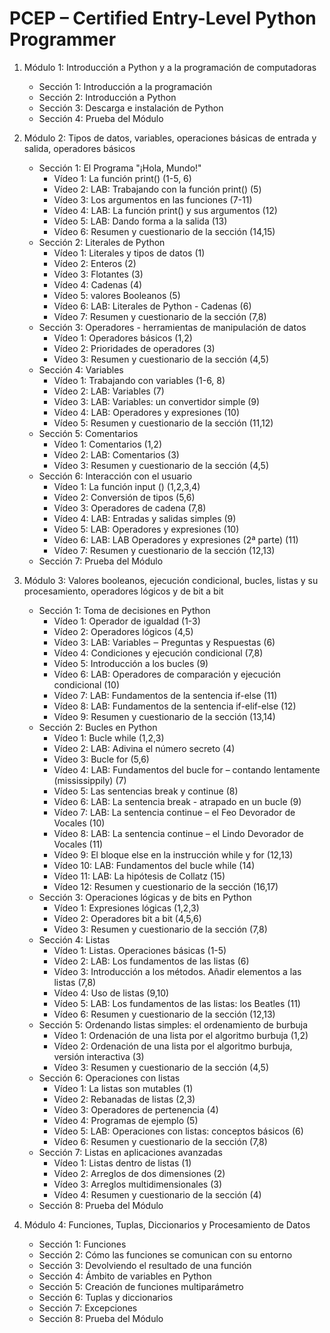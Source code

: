 # PCEP – Certified Entry-Level Python Programmer


1. Módulo 1: Introducción a Python y a la programación de computadoras
    * Sección 1: Introducción a la programación
    * Sección 2: Introducción a Python
    * Sección 3: Descarga e instalación de Python
    * Sección 4: Prueba del Módulo

2. Módulo 2: Tipos de datos, variables, operaciones básicas de entrada y salida, operadores básicos 
    * Sección 1: El Programa "¡Hola, Mundo!"
        * Vídeo 1: La función print() (1-5, 6)
        * Vídeo 2: LAB: Trabajando con la función print() (5) 
        * Vídeo 3: Los argumentos en las funciones (7-11)
        * Vídeo 4: LAB: La función print() y sus argumentos (12)
        * Vídeo 5: LAB: Dando forma a la salida (13)
        * Vídeo 6: Resumen y cuestionario de la sección (14,15)
    * Sección 2: Literales de Python
        * Vídeo 1: Literales y tipos de datos (1)
        * Vídeo 2: Enteros (2)
        * Vídeo 3: Flotantes (3)
        * Vídeo 4: Cadenas (4)
        * Vídeo 5: valores Booleanos (5) 
        * Vídeo 6: LAB: Literales de Python - Cadenas (6)
        * Vídeo 7: Resumen y cuestionario de la sección (7,8)
    * Sección 3: Operadores - herramientas de manipulación de datos
        * Vídeo 1: Operadores básicos (1,2)
        * Vídeo 2: Prioridades de operadores (3)
        * Vídeo 3: Resumen y cuestionario de la sección (4,5)
    * Sección 4: Variables
        * Vídeo 1: Trabajando con variables (1-6, 8)
        * Vídeo 2: LAB: Variables (7)
        * Vídeo 3: LAB: Variables: un convertidor simple (9)
        * Vídeo 4: LAB: Operadores y expresiones (10)
        * Vídeo 5: Resumen y cuestionario de la sección (11,12)
    * Sección 5: Comentarios
        * Vídeo 1: Comentarios (1,2)
        * Vídeo 2: LAB: Comentarios (3)
        * Vídeo 3: Resumen y cuestionario de la sección (4,5)
    * Sección 6: Interacción con el usuario
        * Vídeo 1: La función input () (1,2,3,4)
        * Vídeo 2: Conversión de tipos (5,6)
        * Vídeo 3: Operadores de cadena (7,8)
        * Vídeo 4: LAB: Entradas y salidas simples (9)
        * Vídeo 5: LAB: Operadores y expresiones (10)
        * Vídeo 6: LAB: LAB   Operadores y expresiones (2ª parte) (11)
        * Vídeo 7: Resumen y cuestionario de la sección (12,13)
    * Sección 7: Prueba del Módulo

3. Módulo 3: Valores booleanos, ejecución condicional, bucles, listas y su procesamiento, operadores lógicos y de bit a bit
    * Sección 1: Toma de decisiones en Python
        * Vídeo 1: Operador de igualdad (1-3)
        * Vídeo 2: Operadores lógicos (4,5)
        * Vídeo 3: LAB: Variables ‒ Preguntas y Respuestas (6)
        * Vídeo 4: Condiciones y ejecución condicional (7,8)
        * Vídeo 5: Introducción a los bucles (9)
        * Vídeo 6: LAB: Operadores de comparación y ejecución condicional (10)
        * Vídeo 7: LAB: Fundamentos de la sentencia if-else (11)
        * Vídeo 8: LAB: Fundamentos de la sentencia if-elif-else (12)
        * Vídeo 9: Resumen y cuestionario de la sección (13,14)
    * Sección 2: Bucles en Python
        * Vídeo 1: Bucle while (1,2,3)
        * Vídeo 2: LAB: Adivina el número secreto (4)
        * Vídeo 3: Bucle for (5,6)
        * Vídeo 4: LAB: Fundamentos del bucle for – contando lentamente (mississippily) (7)
        * Vídeo 5: Las sentencias break y continue (8)
        * Vídeo 6: LAB: La sentencia break - atrapado en un bucle (9)
        * Vídeo 7: LAB: La sentencia continue – el Feo Devorador de Vocales (10)
        * Vídeo 8: LAB: La sentencia continue – el Lindo Devorador de Vocales (11)
        * Vídeo 9: El bloque else en la instrucción while y for (12,13)
        * Vídeo 10: LAB: Fundamentos del bucle while (14)
        * Vídeo 11: LAB: La hipótesis de Collatz (15)
        * Vídeo 12: Resumen y cuestionario de la sección (16,17)
    * Sección 3: Operaciones lógicas y de bits en Python
        * Vídeo 1: Expresiones lógicas (1,2,3)
        * Vídeo 2: Operadores bit a bit (4,5,6)
        * Vídeo 3: Resumen y cuestionario de la sección (7,8) 
    * Sección 4: Listas
        * Vídeo 1: Listas. Operaciones básicas (1-5)
        * Vídeo 2: LAB: Los fundamentos de las listas (6)
        * Vídeo 3: Introducción a los métodos. Añadir elementos a las listas (7,8)
        * Vídeo 4: Uso de listas (9,10)
        * Vídeo 5: LAB: Los fundamentos de las listas: los Beatles (11)
        * Vídeo 6: Resumen y cuestionario de la sección (12,13)
    * Sección 5: Ordenando listas simples: el ordenamiento de burbuja
        * Vídeo 1: Ordenación de una lista por el algoritmo burbuja (1,2)
        * Vídeo 2: Ordenación de una lista por el algoritmo burbuja, versión interactiva  (3)
        * Vídeo 3: Resumen y cuestionario de la sección (4,5)
    * Sección 6: Operaciones con listas
        * Vídeo 1: La listas son mutables (1)
        * Vídeo 2: Rebanadas de listas (2,3)
        * Vídeo 3: Operadores de pertenencia (4)
        * Vídeo 4: Programas de ejemplo (5)
        * Vídeo 5: LAB: Operaciones con listas: conceptos básicos (6)
        * Vídeo 6: Resumen y cuestionario de la sección (7,8)
    * Sección 7: Listas en aplicaciones avanzadas
        * Vídeo 1: Listas dentro de listas (1)
        * Vídeo 2: Arreglos de dos dimensiones (2)
        * Vídeo 3: Arreglos multidimensionales (3)
        * Vídeo 4: Resumen y cuestionario de la sección (4)
    * Sección 8: Prueba del Módulo

4. Módulo 4: Funciones, Tuplas, Diccionarios y Procesamiento de Datos
    * Sección 1: Funciones
    * Sección 2: Cómo las funciones se comunican con su entorno
    * Sección 3: Devolviendo el resultado de una función
    * Sección 4: Ámbito de variables en Python
    * Sección 5: Creación de funciones multiparámetro
    * Sección 6: Tuplas y diccionarios
    * Sección 7: Excepciones
    * Sección 8: Prueba del Módulo